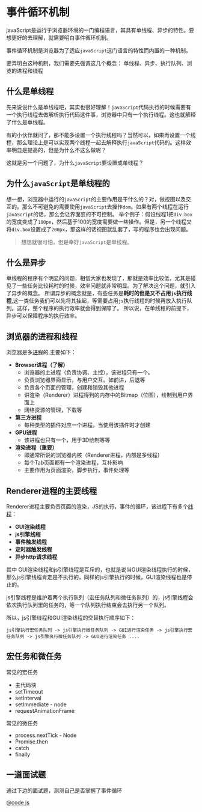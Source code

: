 # 事件循环机制

javaScript是运行于浏览器环境的一门编程语言，其具有单线程、异步的特性。要想更好的去理解，就需要明白事件循环机制。

事件循环机制是浏览器为了适应`javaScript`这门语言的特性而内置的一种机制。

要弄明白这种机制，我们需要先强调这几个概念： 单线程、异步、执行队列、浏览的进程和线程

## 什么是单线程

先来说说什么是单线程吧，其实也很好理解！`javaScript`代码执行的时候需要有一个执行线程去做解析执行代码这件事，浏览器中只有一个执行线程。这也就解释了什么是单线程。

有的小伙伴就问了，那不能多设置一个执行线程吗？当然可以，如果再设置一个线程，那么理论上是可以实现两个线程一起去解释执行`javaScript`代码的。这样效率明显是提高的，但是为什么不这么做呢？

这就是另一个问题了，为什么`javaScript`要设置成单线程？

## 为什么`javaScript`是单线程的

想一想，浏览器中运行的`javaScript`的主要作用是干什么的？对，做视图以及交互的。那么不可避免的需要使用`javaScript`去操作`dom`。如果有两个线程在运行`javaScript`的话，那么会让界面变的不可控制。
举个例子：假设线程1把`div.box`的宽度变成了`100px`，然后基于100的宽度需要做一些操作。但是，另一个线程又将`div.box`设置成了`200px`，那这样的话视图就乱套了，写的程序也会出现问题。

> 想想就很可怕，但是幸好`javaScript`是单线程。

## 什么是异步

单线程的程序有个明显的问题，相信大家也发现了，那就是效率比较低，尤其是碰见了一些任务比较耗时的时候，效率问题就非常明显。为了解决这个问题，就引入了异步的概念。
所谓异步的概念就是，有些任务是**耗时的但是又不占用`js`执行线程**,这一类任务我们可以先将其挂起，等需要占用`js`执行线程的时候再放入执行队列。这样，整个程序的执行效率就会得到保障了。
所以说，在单线程的前提下，异步可以保障程序的执行效率。

## 浏览器的进程和线程

浏览器是多[进程](https://baike.baidu.com/item/%E8%BF%9B%E7%A8%8B/382503?fr=aladdin)的,主要如下：

- **Browser进程（了解）**
    - 浏览器的主进程（负责协调、主控），该进程只有一个。
    - 负责浏览器界面显示，与用户交互。如前进，后退等
    - 负责各个页面的管理，创建和销毁其他进程
    - 讲渲染（Renderer）进程得到的内存中的Bitmap（位图），绘制到用户界面上
    - 网络资源的管理，下载等
- **第三方进程**
    - 每种类型的插件对应一个进程，当使用该插件时才创建
- **GPU进程**
    - 该进程也只有一个，用于3D绘制等等
- **渲染进程（重要）**
    - 即通常所说的浏览器内核（Renderer进程，内部是多线程）
    - 每个Tab页面都有一个渲染进程，互补影响
    - 主要作用为页面渲染，脚步执行，事件处理等

## Renderer进程的主要线程

Renderer进程主要负责页面的渲染，JS的执行，事件的循环，该进程下有多个[线程](https://baike.baidu.com/item/%E7%BA%BF%E7%A8%8B/103101?fr=aladdin)：

- **GUI渲染线程**
- **js引擎线程**
- **事件触发线程**
- **定时器触发线程**
- **异步http请求线程**

其中 GUI渲染线程和js引擎线程是互斥的，也就是说当GUI渲染线程执行的时候，那么js引擎线程肯定是不执行的，同样的js引擎执行的时候，GUI渲染线程也是停止的。

js引擎线程是维护着两个执行队列（宏任务队列和微任务队列）的，js引擎线程会依次执行队列里的任务的，等一个队列执行结束会去执行另一个队列。

所以，js引擎线程和GUI渲染线程的交替执行顺序如下：

```
js引擎执行宏任务队列 -> js引擎执行微任务队列 -> GUI进行渲染任务 -> js引擎执行宏任务队列 -> js引擎执行微任务队列 -> GUI进行渲染任务 ....
```
## 宏任务和微任务

常见的宏任务

- 主代码块
- setTimeout
- setInterval
- setImmediate - node
- requestAnimationFrame

常见的微任务

- process.nextTick - Node
- Promise.then
- catch
- finally


## 一道面试题

通过下边的面试题，测测自己是否掌握了事件循环

@[code js](@codebase/interviewQuestions/eventloop.js)




